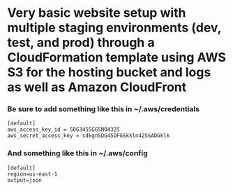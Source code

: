 # Very basic website setup with multiple staging environments (dev, test, and prod) through a CloudFormation template using AWS S3 for the hosting bucket and logs as well as Amazon CloudFront

### Be sure to add something like this in ~/.aws/credentials
```
[default]
aws_access_key_id = SOG345SGGSNO4325
aws_secret_access_key = sdkgnSDG45DFGSkkln425SADGklk
```

### And something like this in ~/.aws/config
```
[default]
region=us-east-1
output=json
```
